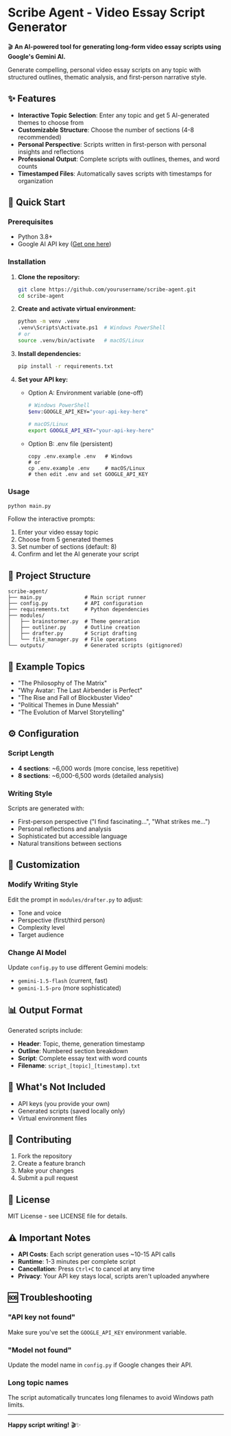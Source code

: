# Scribe Agent - Video Essay Script Generator

🎬 **An AI-powered tool for generating long-form video essay scripts using Google's Gemini AI.**

Generate compelling, personal video essay scripts on any topic with structured outlines, thematic analysis, and first-person narrative style.

## ✨ Features

- **Interactive Topic Selection**: Enter any topic and get 5 AI-generated themes to choose from
- **Customizable Structure**: Choose the number of sections (4-8 recommended)
- **Personal Perspective**: Scripts written in first-person with personal insights and reflections
- **Professional Output**: Complete scripts with outlines, themes, and word counts
- **Timestamped Files**: Automatically saves scripts with timestamps for organization

## 🚀 Quick Start

### Prerequisites

- Python 3.8+
- Google AI API key ([Get one here](https://makersuite.google.com/app/apikey))

### Installation

1. **Clone the repository:**
   ```bash
   git clone https://github.com/yourusername/scribe-agent.git
   cd scribe-agent
   ```

2. **Create and activate virtual environment:**
   ```bash
   python -m venv .venv
   .venv\Scripts\Activate.ps1  # Windows PowerShell
   # or
   source .venv/bin/activate   # macOS/Linux
   ```

3. **Install dependencies:**
   ```bash
   pip install -r requirements.txt
   ```

4. **Set your API key:**
    - Option A: Environment variable (one-off)
       ```bash
       # Windows PowerShell
       $env:GOOGLE_API_KEY="your-api-key-here"
     
       # macOS/Linux
       export GOOGLE_API_KEY="your-api-key-here"
       ```
    - Option B: .env file (persistent)
       ```
       copy .env.example .env   # Windows
       # or
       cp .env.example .env     # macOS/Linux
       # then edit .env and set GOOGLE_API_KEY
       ```

### Usage

```bash
python main.py
```

Follow the interactive prompts:
1. Enter your video essay topic
2. Choose from 5 generated themes  
3. Set number of sections (default: 8)
4. Confirm and let the AI generate your script

## 📁 Project Structure

```
scribe-agent/
├── main.py              # Main script runner
├── config.py            # API configuration
├── requirements.txt     # Python dependencies
├── modules/
│   ├── brainstormer.py  # Theme generation
│   ├── outliner.py      # Outline creation
│   ├── drafter.py       # Script drafting
│   └── file_manager.py  # File operations
└── outputs/             # Generated scripts (gitignored)
```

## 🎯 Example Topics

- "The Philosophy of The Matrix"
- "Why Avatar: The Last Airbender is Perfect"
- "The Rise and Fall of Blockbuster Video"
- "Political Themes in Dune Messiah"
- "The Evolution of Marvel Storytelling"

## ⚙️ Configuration

### Script Length
- **4 sections**: ~6,000 words (more concise, less repetitive)
- **8 sections**: ~6,000-6,500 words (detailed analysis)

### Writing Style
Scripts are generated with:
- First-person perspective ("I find fascinating...", "What strikes me...")
- Personal reflections and analysis
- Sophisticated but accessible language
- Natural transitions between sections

## 🔧 Customization

### Modify Writing Style
Edit the prompt in `modules/drafter.py` to adjust:
- Tone and voice
- Perspective (first/third person)  
- Complexity level
- Target audience

### Change AI Model
Update `config.py` to use different Gemini models:
- `gemini-1.5-flash` (current, fast)
- `gemini-1.5-pro` (more sophisticated)

## 📊 Output Format

Generated scripts include:
- **Header**: Topic, theme, generation timestamp
- **Outline**: Numbered section breakdown
- **Script**: Complete essay text with word counts
- **Filename**: `script_[topic]_[timestamp].txt`

## 🚫 What's Not Included

- API keys (you provide your own)
- Generated scripts (saved locally only)
- Virtual environment files

## 🤝 Contributing

1. Fork the repository
2. Create a feature branch
3. Make your changes
4. Submit a pull request

## 📝 License

MIT License - see LICENSE file for details.

## ⚠️ Important Notes

- **API Costs**: Each script generation uses ~10-15 API calls
- **Runtime**: 1-3 minutes per complete script
- **Cancellation**: Press `Ctrl+C` to cancel at any time
- **Privacy**: Your API key stays local, scripts aren't uploaded anywhere

## 🆘 Troubleshooting

### "API key not found"
Make sure you've set the `GOOGLE_API_KEY` environment variable.

### "Model not found" 
Update the model name in `config.py` if Google changes their API.

### Long topic names
The script automatically truncates long filenames to avoid Windows path limits.

---

**Happy script writing!** 🎬✨
